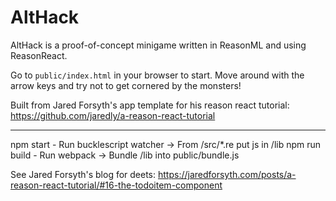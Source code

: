 # AltHack

AltHack is a proof-of-concept minigame written in ReasonML and using
ReasonReact.

Go to `public/index.html` in your browser to start. Move around with the arrow
keys and try not to get cornered by the monsters!

Built from Jared Forsyth's app template for his reason react tutorial:
https://github.com/jaredly/a-reason-react-tutorial

---

npm start - Run bucklescript watcher -> From /src/*.re put js in /lib
npm run build - Run webpack -> Bundle /lib into public/bundle.js

See Jared Forsyth's blog for deets:
https://jaredforsyth.com/posts/a-reason-react-tutorial/#16-the-todoitem-component
